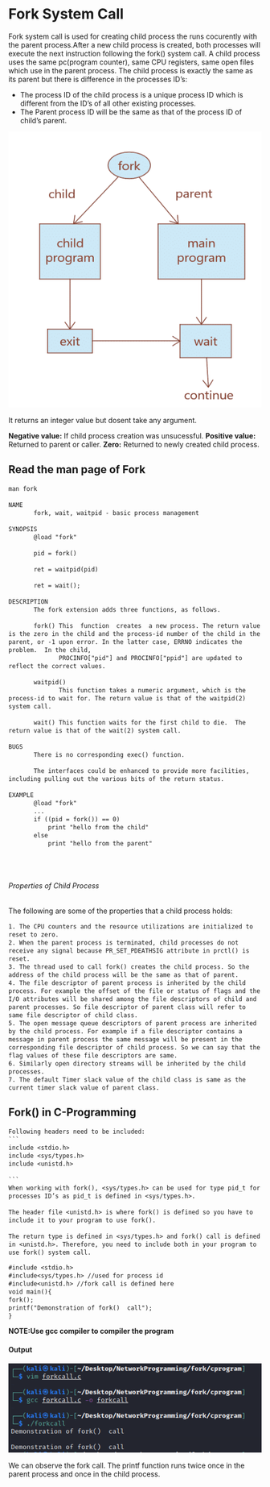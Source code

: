 # Fork System Call
Fork system call is used for creating child process the runs cocurently with the parent process.After a new child process is created, both processes will execute the next instruction following the fork() system call. A child process uses the same pc(program counter), same CPU registers, same open files which use in the parent process.
The child process is exactly the same as its parent but there is difference in the processes ID’s:

   * The process ID of the child process is a unique process ID which is different from the ID’s of all other existing processes.
   * The Parent process ID will be the same as that of the process ID of child’s parent.


![](img/fork_call.png)

It returns an integer value but dosent take any argument.

**Negative value:** If child process creation was unsucessful.
**Positive value:** Returned to parent or caller.
**Zero:** Returned to newly created child process.

## Read the man page of Fork

```
man fork

NAME
       fork, wait, waitpid - basic process management

SYNOPSIS
       @load "fork"

       pid = fork()

       ret = waitpid(pid)

       ret = wait();

DESCRIPTION
       The fork extension adds three functions, as follows.

       fork() This  function  creates  a new process. The return value is the zero in the child and the process-id number of the child in the parent, or -1 upon error. In the latter case, ERRNO indicates the problem.  In the child,
              PROCINFO["pid"] and PROCINFO["ppid"] are updated to reflect the correct values.

       waitpid()
              This function takes a numeric argument, which is the process-id to wait for. The return value is that of the waitpid(2) system call.

       wait() This function waits for the first child to die.  The return value is that of the wait(2) system call.

BUGS
       There is no corresponding exec() function.

       The interfaces could be enhanced to provide more facilities, including pulling out the various bits of the return status.

EXAMPLE
       @load "fork"
       ...
       if ((pid = fork()) == 0)
           print "hello from the child"
       else
           print "hello from the parent"


   
```

###### Properties of Child Process

The following are some of the properties that a child process holds:

    1. The CPU counters and the resource utilizations are initialized to reset to zero.
    2. When the parent process is terminated, child processes do not receive any signal because PR_SET_PDEATHSIG attribute in prctl() is reset.
    3. The thread used to call fork() creates the child process. So the address of the child process will be the same as that of parent.
    4. The file descriptor of parent process is inherited by the child process. For example the offset of the file or status of flags and the I/O attributes will be shared among the file descriptors of child and parent processes. So file descriptor of parent class will refer to same file descriptor of child class.
    5. The open message queue descriptors of parent process are inherited by the child process. For example if a file descriptor contains a message in parent process the same message will be present in the corresponding file descriptor of child process. So we can say that the flag values of these file descriptors are same.
    6. Similarly open directory streams will be inherited by the child processes.
    7. The default Timer slack value of the child class is same as the current timer slack value of parent class.

## Fork() in C-Programming

    Following headers need to be included:
    ```
    include <stdio.h>
    include <sys/types.h>
    include <unistd.h>

    ```
    When working with fork(), <sys/types.h> can be used for type pid_t for processes ID’s as pid_t is defined in <sys/types.h>.

    The header file <unistd.h> is where fork() is defined so you have to include it to your program to use fork().

    The return type is defined in <sys/types.h> and fork() call is defined in <unistd.h>. Therefore, you need to include both in your program to use fork() system call.

   
```
#include <stdio.h>
#include<sys/types.h> //used for process id
#include<unistd.h> //fork call is defined here
void main(){
fork();
printf("Demonstration of fork()  call");
}	

```
**NOTE:Use gcc compiler to compiler the program**
#### Output

![](img/fork_eg1.png)

We can observe the fork call. The printf function runs twice once in the parent process and once in the child process.





